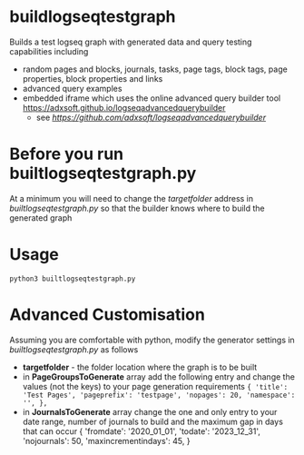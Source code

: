 # buildlogseqtestgraph
Builds a test logseq graph with generated data and query testing capabilities including
 - random pages and blocks, journals, tasks, page tags, block tags, page properties, block properties and links
 - advanced query examples 
 - embedded iframe which uses the online advanced query builder tool https://adxsoft.github.io/logseqadvancedquerybuilder
   - see _https://github.com/adxsoft/logseqadvancedquerybuilder_

# Before you run builtlogseqtestgraph.py
At a minimum you will need to change the _targetfolder_ address in _builtlogseqtestgraph.py_ so that the builder knows where to build the generated graph

# Usage
`python3 builtlogseqtestgraph.py`

# Advanced Customisation
Assuming you are comfortable with python, modify the generator settings in _builtlogseqtestgraph.py_ as follows
- **targetfolder** - the folder location where the graph is to be built 
- in **PageGroupsToGenerate** array add the following entry and change the values (not the keys) to your page generation requirements
`{
        'title': 'Test Pages',
        'pageprefix': 'testpage',
        'nopages': 20,
        'namespace': '',
    },`
- in **JournalsToGenerate** array change the one and only entry to your date range, number of journals to build and the maximum gap in days that can occur
{
    'fromdate': '2020_01_01',
    'todate': '2023_12_31',
    'nojournals': 50,
    'maxincrementindays': 45,
}
 

